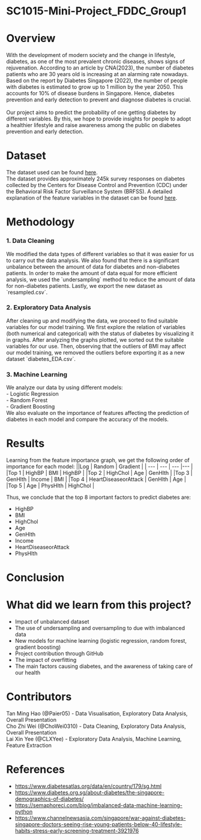 # SC1015-Mini-Project_FDDC_Group1
# Overview
With the development of modern society and the change in lifestyle, diabetes, as one of the most prevalent chronic diseases, shows signs of rejuvenation. According to an article by CNA(2023), the number of diabetes patients who are 30 years old is increasing at an alarming rate nowadays. Based on the report by Diabetes Singapore (2022), the number of people with diabetes is estimated to grow up to 1 million by the year 2050. This accounts for 10% of disease burdens in Singapore. Hence, diabetes prevention and early detection to prevent and diagnose diabetes is crucial. <br><br>
Our project aims to predict the probability of one getting diabetes by different variables. By this, we hope to provide insights for people to adopt a healthier lifestyle and raise awareness among the public on diabetes prevention and early detection.
# Dataset
The dataset used can be found <a href = "https://www.kaggle.com/datasets/alexteboul/diabetes-health-indicators-dataset?select=diabetes_012_health_indicators_BRFSS2015.csv" >here</a>. <br>
The dataset provides approximately 245k survey responses on diabetes collected by the Centers for Disease Control and Prevention (CDC) under the Behavioral Risk Factor Surveillance System (BRFSS). A detailed explanation of the feature variables in the dataset can be found <a href = "https://github.com/Paier05/SC1015-Mini-Project/blob/main/0.%20Description%20of%20Variables.xlsx">here</a>.
# Methodology
<h3 href = "https://github.com/Paier05/SC1015-Mini-Project/blob/main/Data%20Cleaning.ipynb">1. Data Cleaning</h3>
We modified the data types of different variables so that it was easier for us to carry out the data analysis. We also found that there is a significant unbalance between the amount of data for diabetes and non-diabetes patients. In order to make the amount of data equal for more efficient analysis, we used the `undersampling` method to reduce the amount of data for non-diabetes patients. Lastly, we export the new dataset as `resampled.csv`.
<h3 href = "https://github.com/Paier05/SC1015-Mini-Project/blob/main/EDA.ipynb">2. Exploratory Data Analysis</h3>
After cleaning up and modifying the data, we proceed to find suitable variables for our model training. We first explore the relation of variables (both numerical and categorical) with the status of diabetes by visualizing it in graphs. After analyzing the graphs plotted, we sorted out the suitable variables for our use. Then, observing that the outliers of BMI may affect our model training, we removed the outliers before exporting it as a new dataset `diabetes_EDA.csv`.
<h3 href = "https://github.com/Paier05/SC1015-Mini-Project/blob/main/Machine%20Learning.ipynb">3. Machine Learning</h3>
We analyze our data by using different models:<br>
- Logistic Regression<br>
- Random Forest<br>
- Gradient Boosting<br>
We also evaluate on the importance of features affecting the prediction of diabetes in each model and compare the accuracy of the models.

# Results
Learning from the feature importance graph, we get the following order of importance for each model:
||Log | Random | Gradient | 
| --- | --- | --- |--- |
|Top 1 | HighBP | BMI | HighBP | 
|Top 2 | HighChol | Age | GenHlth |
|Top 3 | GenHlth | Income | BMI | 
|Top 4 | HeartDiseaseorAttack | GenHlth | Age | 
|Top 5 | Age | PhysHlth | HighChol |

Thus, we conclude that the top 8 important factors to predict diabetes are:

- HighBP
- BMI
- HighChol
- Age
- GenHlth
- Income
- HeartDiseaseorAttack
- PhysHlth

# Conclusion
# What did we learn from this project? 
- Impact of unbalanced dataset
- The use of undersampling and oversampling to due with imbalanced data
- New models for machine learning (logistic regression, random forest, gradient boosting)
- Project contribution through GitHub
- The impact of overfitting
- The main factors causing diabetes, and the awareness of taking care of our health

# Contributors
Tan Ming Hao (@Paier05) - Data Visualisation, Exploratory Data Analysis, Overall Presentation <br>
Cho Zhi Wei (@ChoWei0310) - Data Cleaning, Exploratory Data Analysis, Overall Presentation <br>
Lai Xin Yee (@CLXYee) - Exploratory Data Analysis, Machine Learning, Feature Extraction <br>

# References
- https://www.diabetesatlas.org/data/en/country/179/sg.html
- https://www.diabetes.org.sg/about-diabetes/the-singapore-demographics-of-diabetes/
- https://semaphoreci.com/blog/imbalanced-data-machine-learning-python
- https://www.channelnewsasia.com/singapore/war-against-diabetes-singapore-doctors-seeing-rise-young-patients-below-40-lifestyle-habits-stress-early-screening-treatment-3921976 
